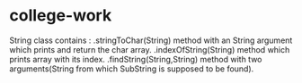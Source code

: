 # college-work
String class contains :
   .stringToChar(String) method with an String argument which prints and return the char array.
   .indexOfString(String) method which prints array with its index.
   .findString(String,String) method with two arguments(String from which SubString is supposed to be found).
   
